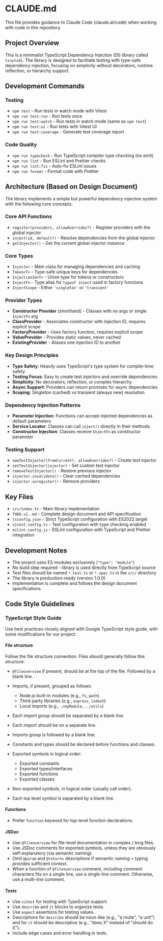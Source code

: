 # CLAUDE.md

This file provides guidance to Claude Code (claude.ai/code) when working with code in this repository.

## Project Overview

This is a minimalist TypeScript Dependency Injection (DI) library called `tinytsdi`. The library is designed to facilitate testing with type-safe dependency injection, focusing on simplicity without decorators, runtime reflection, or hierarchy support.

## Development Commands

### Testing
- `npm test` - Run tests in watch mode with Vitest
- `npm run test:run` - Run tests once
- `npm run test:watch` - Run tests in watch mode (same as `npm test`)
- `npm run test:ui` - Run tests with Vitest UI
- `npm run test:coverage` - Generate test coverage report

### Code Quality
- `npm run typecheck` - Run TypeScript compiler type checking (no emit)
- `npm run lint` - Run ESLint and Prettier checks
- `npm run lint:fix` - Auto-fix ESLint issues
- `npm run format` - Format code with Prettier

## Architecture (Based on Design Document)

The library implements a simple but powerful dependency injection system with the following core concepts:

### Core API Functions
- `register(providers, allowOverrides?)` - Register providers with the global injector
- `inject(id, default?)` - Resolve dependencies from the global injector
- `getInjector()` - Get the current global injector instance

### Core Types
- `Injector` - Main class for managing dependencies and caching
- `Token<T>` - Type-safe unique keys for dependencies
- `InjectionId<T>` - Union type for tokens or constructors
- `InjectFn` - Type alias for `typeof inject` used in factory functions
- `InjectScope` - Either `'singleton'` or `'transient'`

### Provider Types
- **Constructor Provider** (shorthand) - Classes with no args or single `InjectFn` arg
- **ClassProvider<T>** - Associates constructor with injection ID, requires explicit scope
- **FactoryProvider<T>** - Uses factory function, requires explicit scope
- **ValueProvider<T>** - Provides static values, never cached
- **ExistingProvider<T>** - Aliases one injection ID to another

### Key Design Principles
- **Type Safety**: Heavily uses TypeScript's type system for compile-time safety
- **Testing Focus**: Easy to create test injectors and override dependencies
- **Simplicity**: No decorators, reflection, or complex hierarchy
- **Async Support**: Providers can return promises for async dependencies
- **Scoping**: Singleton (cached) vs transient (always new) resolution

### Dependency Injection Patterns
- **Parameter Injection**: Functions can accept injected dependencies as default parameters
- **Service Locator**: Classes can call `inject()` directly in their methods
- **Constructor Injection**: Classes receive `InjectFn` as constructor parameter

### Testing Support
- `newTestInjector(fromCurrent?, allowOverrides?)` - Create test injector
- `setTestInjector(injector)` - Set custom test injector
- `removeTestInjector()` - Restore previous injector
- `injector.invalidate()` - Clear cached dependencies
- `injector.unregister()` - Remove providers

## Key Files

- `src/index.ts` - Main library implementation
- `TODO.v2..md` - Complete design document and API specification
- `tsconfig.json` - Strict TypeScript configuration with ES2022 target
- `vitest.config.ts` - Test configuration with type checking enabled
- `eslint.config.js` - ESLint configuration with TypeScript and Prettier integration

## Development Notes

- The project uses ES modules exclusively (`"type": "module"`)
- No build step required - library is used directly from TypeScript source
- Test files should be named `*.test.ts` or `*.spec.ts` in the `src/` directory
- The library is production-ready (version 1.0.0)
- Implementation is complete and follows the design document specifications

## Code Style Guidelines

### TypeScript Style Guide

Use best practices closely aligned with Google TypeScript style guide, with some modifications for our project.

#### File structure

Follow the file structure convention. Files should generally follow this structure:

- `@fileoverview` if present, should be at the top of the file. Followed by a blank line.

- Imports, if present, grouped as follows:
  - Node.js built-in modules (e.g., `fs`, `path`)
  - Third-party libraries (e.g., `express`, `lodash`)
  - Local imports (e.g., `./myModule`, `../utils`)
- Each import group should be separated by a blank line.
- Each import should be on a separate line.
- Imports group is followed by a blank line.

- Constants and types should be declared before functions and classes.

- Exported symbols in logical order:
  - Exported constants
  - Exported types/interfaces
  - Exported functions
  - Exported classes

- Non-exported symbols, in logical order (usually call order).

- Each top level symbol is separated by a blank line.

#### Functions

- Prefer `function` keyword for top-level function declarations.

#### JSDoc

- Use `@fileoverview` for file-level documentation in complex / long files.
- Use JSDoc comments for exported symbols, unless they are obviously self-explanatory (via semantic naming).
- Omit `@param` and `@returns` descriptions if semantic naming + typing provides sufficient context.
- When a function of `@fileoverview` comment, including comment characters fits on a single line, use a single-line comment. Otherwise, use a multi-line comment.

#### Tests

- Use `vitest` for testing with TypeScript support.
- Use `describe` and `it` blocks to organize tests.
- Use `expect` assertions for testing values.
- Descriptions for `describe` should be noun-like (e.g., "a route", "a unit") and for `it` should be descriptive (e.g., "does X" instead of "should do X").
- Include edge cases and error handling in tests.